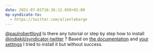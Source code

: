 ```yaml
---
date: 2021-07-01T16:26:12.650+02:00
mp-syndicate-to:
  - https://twitter.com/alienlebarge
---
```

[@paulrobertlloyd](https://micro.blog/paulrobertlloyd) Is there any tutorial or step by step how to install [@indiekit/syndicator-twitter](https://github.com/getindiekit/indiekit/tree/main/packages/syndicator-twitter) ? Based on [the documentation](https://web.archive.org/web/20210305042938/https://getindiekit.com/plugins/@indiekit/syndicator-twitter/) and [your settings](https://github.com/paulrobertlloyd/paulrobertlloyd-indiekit/blob/main/index.js) I tried to install it but without success.


